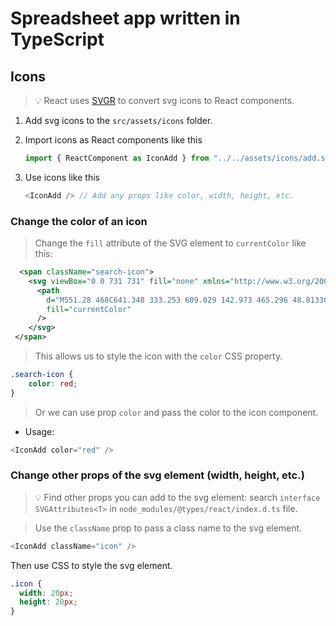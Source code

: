 # Spreadsheet app written in TypeScript

## Icons
>💡 React uses [SVGR](https://react-svgr.com/) to convert svg icons to React components.

1. Add svg icons to the `src/assets/icons` folder.

2. Import icons as React components like this

   ```typescript
   import { ReactComponent as IconAdd } from "../../assets/icons/add.svg";
   ```

3. Use icons like this

   ```typescript
   <IconAdd /> // Add any props like color, width, height, etc.
   ```

### Change the color of an icon

> Change the `fill` attribute of the SVG element to `currentColor` like this:

````xml
  <span className="search-icon">
    <svg viewBox="0 0 731 731" fill="none" xmlns="http://www.w3.org/2000/svg">
      <path
        d="M551.28 468C641.348 333.253 609.029 142.973 465.296 48.8133C354.932 -23.4053 207.576 -14.072 107.016 71.3293C-28.3176 186.36 -34.5043 390.409 88.5838 513.609C189.849 614.875 350.384 629.807 468.33 550.943L613.344 708.436C639.36 736.785 683.693 737.837 710.874 710.655C738.057 683.472 737.125 639.019 708.656 613.124L551.162 468.111L551.28 468ZM449.78 449.448C367.878 531.349 234.646 531.349 152.753 449.448C70.8518 367.547 70.8518 234.315 152.753 152.421C193.701 111.473 247.488 91.0573 301.273 91.0573C355.054 91.0573 408.841 111.588 449.793 152.421C531.694 234.323 531.694 367.555 449.793 449.448H449.78Z"
        fill="currentColor"
      />
    </svg>
 </span>
 ````

> This allows us to style the icon with the `color` CSS property.
```css
.search-icon {
    color: red;
}
```

> Or we can use prop `color` and pass the color to the icon component.

- Usage:

```typescript
<IconAdd color="red" />
```

### Change other props of the svg element (width, height, etc.)

> 💡 Find other props you can add to the svg element: search `interface SVGAttributes<T>` in `node_modules/@types/react/index.d.ts` file.

> Use the `className` prop to pass a class name to the svg element.

```typescript
<IconAdd className="icon" />
```

Then use CSS to style the svg element.

```css
.icon {
  width: 20px;
  height: 20px;
}
```

